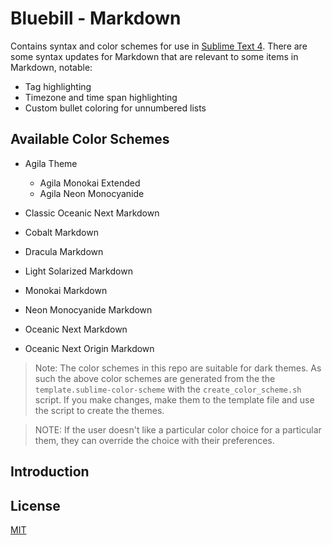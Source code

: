 # Bluebill - Markdown

Contains syntax and color schemes for use in [Sublime Text 4](https://www.sublimetext.com). There are some syntax updates for Markdown that are relevant to some items in Markdown, notable:

- Tag highlighting
- Timezone and time span highlighting
- Custom bullet coloring for unnumbered lists

## Available Color Schemes

- Agila Theme
    - Agila Monokai Extended
    - Agila Neon Monocyanide

- Classic Oceanic Next Markdown
- Cobalt Markdown
- Dracula Markdown
- Light Solarized Markdown
- Monokai Markdown
- Neon Monocyanide Markdown
- Oceanic Next Markdown
- Oceanic Next Origin Markdown


>Note: The color schemes in this repo are suitable for dark themes. As such the above color schemes are generated from the the `template.sublime-color-scheme` with the `create_color_scheme.sh` script. If you make changes, make them to the template file and use the script to create the themes.

>NOTE: If the user doesn't like a particular color choice for a particular them, they can override the choice with their preferences.

## Introduction

## License

[MIT](https://choosealicense.com/licenses/mit/)

